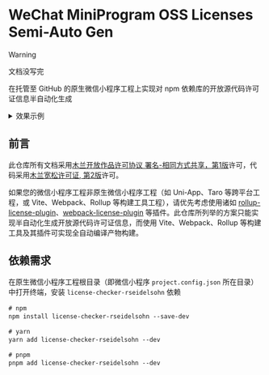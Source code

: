 # WeChat MiniProgram OSS Licenses Semi-Auto Gen

> [!warning]
> 文档没写完

在托管至 GitHub 的原生微信小程序工程上实现对 npm 依赖库的开放源代码许可证信息半自动化生成

<details>

<summary>效果示例</summary>

![](/readme-assets/demo-screenshot.jpg)

</details>

## 前言

此仓库所有文档采用[木兰开放作品许可协议 署名-相同方式共享，第1版](LICENSE-docs)许可，代码采用[木兰宽松许可证, 第2版](LICENSE)许可。

如果您的微信小程序工程非原生微信小程序工程（如 Uni-App、Taro 等跨平台工程，或 Vite、Webpack、Rollup 等构建工具工程），请优先考虑使用诸如 [rollup-license-plugin](https://github.com/codepunkt/rollup-license-plugin)、[webpack-license-plugin](https://github.com/codepunkt/webpack-license-plugin) 等插件。此仓库所列举的方案只能实现半自动化生成开放源代码许可证信息，而使用 Vite、Webpack、Rollup 等构建工具及其插件可实现全自动编译产物构建。

## 依赖需求

在原生微信小程序工程根目录（即微信小程序 `project.config.json` 所在目录）中打开终端，安装 `license-checker-rseidelsohn` 依赖

```shell
# npm
npm install license-checker-rseidelsohn --save-dev
```

```shell
# yarn
yarn add license-checker-rseidelsohn --dev
```

```shell
# pnpm
pnpm add license-checker-rseidelsohn --dev
```




